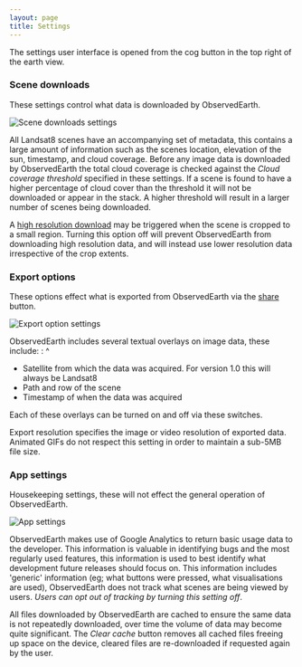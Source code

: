 ```yaml
---
layout: page
title: Settings
---
```


The settings user interface is opened from the cog button in the top right of the earth view.

### Scene downloads
These settings control what data is downloaded by ObservedEarth.

![Scene downloads settings](../img/settings_scenedownload.png)

All Landsat8 scenes have an accompanying set of metadata, this contains a large amount of information such as the scenes location, elevation of the sun, timestamp, and cloud coverage. Before any image data is downloaded by ObservedEarth the total cloud coverage is checked against the *Cloud coverage threshold* specified in these settings. If a scene is found to have a higher percentage of cloud cover than the threshold it will not be downloaded or appear in the stack. A higher threshold will result in a larger number of scenes being downloaded.

A [high resolution download](../highresolution) may be triggered when the scene is cropped to a small region. Turning this option off will prevent ObservedEarth from downloading high resolution data, and will instead use lower resolution data irrespective of the crop extents.

### Export options

These options effect what is exported from ObservedEarth via the [share](../sharing) button.

![Export option settings](../img/settings_exportoptions.png)

ObservedEarth includes several textual overlays on image data, these include:
: ^
* Satellite from which the data was acquired. For version 1.0 this will always be Landsat8
* Path and row of the scene
* Timestamp of when the data was acquired

Each of these overlays can be turned on and off via these switches.

Export resolution specifies the image or video resolution of exported data. Animated GIFs do not respect this setting in order to maintain a sub-5MB file size.

### App settings

Housekeeping settings, these will not effect the general operation of ObservedEarth.

![App settings](../img/settings_appsettings.png)

ObservedEarth makes use of Google Analytics to return basic usage data to the developer. This information is valuable in identifying bugs and the most regularly used features, this information is used to best identify what development future releases should focus on. This information includes 'generic' information (eg; what buttons were pressed, what visualisations are used), ObservedEarth does not track what scenes are being viewed by users. *Users can opt out of tracking by turning this setting off*.

All files downloaded by ObservedEarth are cached to ensure the same data is not repeatedly downloaded, over time the volume of data may become quite significant. The *Clear cache* button removes all cached files freeing up space on the device, cleared files are re-downloaded if requested again by the user.
